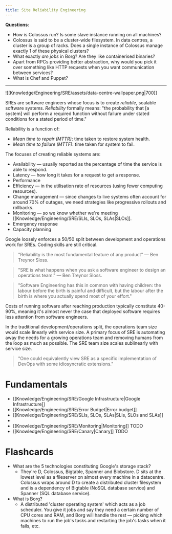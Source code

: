```yaml
---
title: Site Reliability Engineering
---
```


**Questions**:
- How is Colossus run? Is some slave instance running on all machines?
- Colossus is said to be a cluster-wide filesystem. In data centres, a cluster is a group of racks. Does a single instance of Colossus manage exactly 1 of these physical clusters?
- What exactly *are jobs* in Borg? Are they like containerised binaries?
- Apart from RPCs providing better abstraction, why would you pick it over something like HTTP requests when you want communication between services?
- What is Chef and Puppet?

---

![[Knowledge/Engineering/SRE/assets/data-centre-wallpaper.png|700]]

SREs are software engineers whose focus is to create *reliable*, scalable software systems. *Reliability* formally means: "the probability that [a system] will perform a required function without failure under stated conditions for a stated period of time." 

Reliability is a function of:
- *Mean time to repair (MTTR)*: time taken to restore system health.
- *Mean time to failure (MTTF)*: time taken for system to fail.

The focuses of creating reliable systems are:
- Availability — usually reported as the percentage of time the service is able to respond.
- Latency — how long it takes for a request to get a response.
- Performance
- Efficiency — in the utilisation rate of resources (using fewer computing resources).
- Change management — since changes to live systems often account for around 70% of outages, we need strategies like progressive rollouts and rollbacks.
- Monitoring — so we know whether we're meeting [[Knowledge/Engineering/SRE/SLIs, SLOs, SLAs|SLOs]].
- Emergency response
- Capacity planning

Google loosely enforces a 50/50 split between development and operations work for SREs. Coding skills are still critical.

> "Reliability is the most fundamental feature of any product" — Ben Treynor Sloss.

> "SRE is what happens when you ask a software engineer to design an operations team." — Ben Treynor Sloss.

> "Software Engineering has this in common with having children: the labour before the birth is painful and difficult, but the labour after the birth is where you actually spend most of your effort."

Costs of running software after reaching production typically constitute 40-90%, meaning it's almost never the case that deployed software requires less attention from software engineers.

In the traditional development/operations split, the operations team size would scale linearly with service size. A primary focus of SRE is automating away the needs for a growing operations team and removing humans from the loop as much as possible. The SRE team size scales sublinearly with service size.

> "One could equivalently view SRE as a specific implementation of DevOps with some idiosyncratic extensions."

# Fundamentals
- [[Knowledge/Engineering/SRE/Google Infrastructure|Google Infrastructure]]
- [[Knowledge/Engineering/SRE/Error Budget|Error budget]]
- [[Knowledge/Engineering/SRE/SLIs, SLOs, SLAs|SLIs, SLOs and SLAs]]
- 
- [[Knowledge/Engineering/SRE/Monitoring|Monitoring]] TODO
- [[Knowledge/Engineering/SRE/Canary|Canary]] TODO

# Flashcards
- What are the 5 technologies constituting Google's storage stack?
    - They're D, Colossus, Bigtable, Spanner and Blobstore. D sits at the lowest level as a fileserver on almost every machine in a datacentre. Colossus wraps around D to create a distributed cluster filesystem and is a dependency of Bigtable (NoSQL database service) and Spanner (SQL database service).
- What is Borg?
    - A distributed 'cluster operating system' which acts as a job scheduler. You give it jobs and say they need a certain number of CPU cores and RAM, and Borg will handle the rest — picking which machines to run the job's tasks and restarting the job's tasks when it fails, etc.

